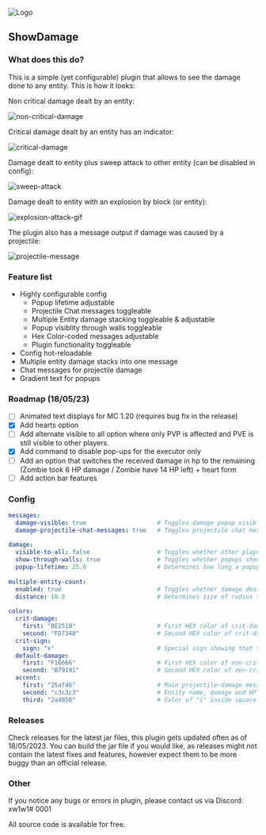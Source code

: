    ![Logo](https://www.spigotmc.org/data/resource_icons/109/109643.jpg)
## ShowDamage 
### What does this do?
This is a simple (yet configurable) plugin that allows to see the damage done to any entity. This is how it looks:

Non critical damage dealt by an entity:

![non-critical-damage](https://media.discordapp.net/attachments/877237543819702322/1108856891003654214/xp6yfP3.png)

Critical damage dealt by an entity has an indicator:

![critical-damage](https://media.discordapp.net/attachments/877237543819702322/1108856891490185306/DGsQ6me.png)

Damage dealt to entity plus sweep attack to other entity (can be disabled in config):

![sweep-attack](https://media.discordapp.net/attachments/877237543819702322/1108856891251114014/lm7aGQr.png)

Damage dealt to entity with an explosion by block (or entity):

![explosion-attack-gif](https://cdn.discordapp.com/attachments/877237543819702322/1108858979628613673/13WrEhT.gif)

The plugin also has a message output if damage was caused by a projectile:

![projectile-message](https://media.discordapp.net/attachments/918548823134077058/1108231482075517058/image.png)

### Feature list
- Highly configurable config
   -  Popup lifetime adjustable
   -  Projectile Chat messages toggleable
   -  Multiple Entity damage stacking toggleable & adjustable
   -  Popup visiblity through walls toggleable
   -  Hex Color-coded messages adjustable
   -  Plugin functionality toggleable
- Config hot-reloadable
- Multiple entity damage stacks into one message
- Chat messages for projectile damage
- Gradient text for popups

### Roadmap (18/05/23)
- [ ] Animated text displays for MC 1.20 (requires bug fix in the release)
- [X] Add hearts option
- [ ] Add alternate visible to all option where only PVP is affected and PVE is still visible to other players.
- [X] Add command to disable pop-ups for the executor only
- [ ] Add an option that switches the received damage in hp to the remaining (Zombie took 6 HP damage / Zombie have 14 HP left) + heart form
- [ ] Add action bar features

### Config
```yaml
messages:
  damage-visible: true                    # Toggles damage popup visiblity.
  damage-projectile-chat-messages: true   # Toggles projectile chat messages being sent to player shooter.
  
damage:
  visible-to-all: false                   # Toggles whether other players should see popups generated by players.
  show-through-walls: true                # Toggles whether popups should be visible through blocks and entities.
  popup-lifetime: 25.0                    # Determines how long a popup should stay alive for. 20 ticks ~> 1 second
  
multiple-entity-count:
  enabled: true                           # Toggles whether damage dealt to multiple entities should stacked and displayed in one popup
  distance: 10.0                          # Determines size of radius to consider what damage is related.
  
colors:
  crit-damage:
    first: "BE2510"                       # First HEX color of crit-damage pop-up gradient
    second: "FD7348"                      # Second HEX color of crit-damage pop-up gradient
  crit-sign:
    sign: "x"                             # Special sign showing that the damage was critical: ✧, https://forum.maestrea.com/threads/minecraft-symbols-emoticons-and-characters.11264/
  default-damage:
    first: "F16666"                       # First HEX color of non-crit-damage pop-up gradient
    second: "B79191"                      # Second HEX color of non-crit-damage pop-up gradient
  accent:
    first: "25af46"                       # Main projectile-damage message color. Dark green by default
    second: "c3c3c3"                      # Entity name, damage and HP values color
    third: "2a4858"                       # Color of "i" inside square brackets
```


### Releases
Check releases for the latest jar files, this plugin gets updated often as of 18/05/2023.
You can build the jar file if you would like, as releases might not contain the latest fixes and features, however expect them to be more buggy than an official release. 

### Other
If you notice any bugs or errors in plugin, please contact us via Discord: xw1w1# 0001

All source code is available for free.
